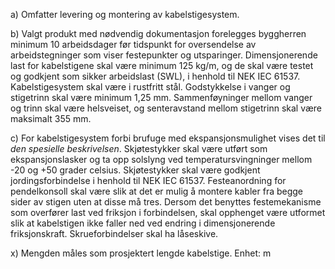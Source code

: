 a) Omfatter levering og montering av kabelstigesystem.

b) Valgt produkt med nødvendig dokumentasjon forelegges byggherren minimum 10 arbeidsdager før tidspunkt for oversendelse av arbeidstegninger som viser festepunkter og utsparinger.
Dimensjonerende last for kabelstigene skal være minimum 125 kg/m, og de skal være testet og godkjent som sikker arbeidslast (SWL), i henhold til NEK IEC 61537.
Kabelstigesystem skal være i rustfritt stål. Godstykkelse i vanger og stigetrinn skal være minimum 1,25 mm. Sammenføyninger mellom vanger og trinn skal være helsveiset, og senteravstand mellom stigetrinn skal være maksimalt 355 mm.

c) For kabelstigesystem forbi brufuge med ekspansjonsmulighet vises det til *den spesielle beskrivelsen*.
Skjøtestykker skal være utført som ekspansjonslasker og ta opp solslyng ved temperatursvingninger mellom -20 og +50 grader celsius. Skjøtestykker skal være godkjent jordingsforbindelse i henhold til NEK IEC 61537.
Festeanordning for pendelkonsoll skal være slik at det er mulig å montere kabler fra begge sider av stigen uten at disse må tres. Dersom det benyttes festemekanisme som overfører last ved friksjon i forbindelsen, skal opphenget være utformet slik at kabelstigen ikke faller ned ved endring i dimensjonerende friksjonskraft.
Skrueforbindelser skal ha låseskive.

x) Mengden måles som prosjektert lengde kabelstige. Enhet: m

